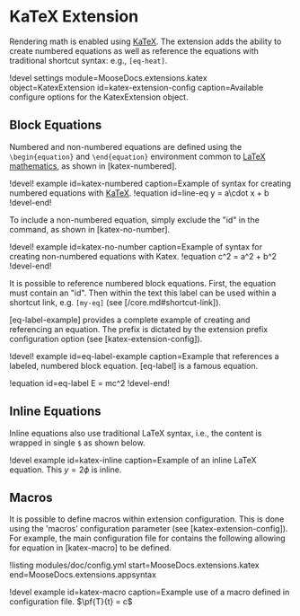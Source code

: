 # KaTeX Extension

Rendering math is enabled using [KaTeX]. The extension adds the ability
to create numbered equations as well as reference the equations with traditional shortcut syntax:
e.g., `[eq-heat]`.

!devel settings module=MooseDocs.extensions.katex
                object=KatexExtension
                id=katex-extension-config
                caption=Available configure options for the KatexExtension object.



## Block Equations

Numbered and non-numbered equations are defined using the `\begin{equation}` and `\end{equation}`
environment common to [LaTeX mathematics](https://en.wikibooks.org/wiki/LaTeX/Mathematics),
as shown in [katex-numbered].

!devel! example id=katex-numbered
                caption=Example of syntax for creating numbered equations with [KaTeX].
!equation id=line-eq
y = a\cdot x + b
!devel-end!

To include a non-numbered equation, simply exclude the "id" in the command, as shown in
[katex-no-number].

!devel! example id=katex-no-number
                caption=Example of syntax for creating non-numbered equations with Katex.
!equation
c^2 = a^2 + b^2
!devel-end!

It is possible to reference numbered block equations. First, the equation must contain an "id".  Then
within the text this label can be used within a shortcut link, e.g. `[my-eq]` (see [/core.md#shortcut-link]).

[eq-label-example] provides a complete example of creating and referencing an equation. The prefix
is dictated by the extension prefix configuration option (see [katex-extension-config]).

!devel! example id=eq-label-example
                caption=Example that references a labeled, numbered block equation.
[eq-label] is a famous equation.

!equation id=eq-label
E = mc^2
!devel-end!

## Inline Equations

Inline equations also use traditional LaTeX syntax, i.e., the content is wrapped in single `$` as
shown below.

!devel example id=katex-inline caption=Example of an inline LaTeX equation.
This $y=2\phi$ is inline.

## Macros

It is possible to define macros within extension configuration. This is done using the
'macros' configuration parameter (see [katex-extension-config]). For example, the main configuration
file for contains the following allowing for equation in [katex-macro] to be defined.

!listing modules/doc/config.yml start=MooseDocs.extensions.katex end=MooseDocs.extensions.appsyntax

!devel example id=katex-macro caption=Example use of a macro defined in configuration file.
$\pf{T}{t} = c$


[KaTeX]: https://khan.github.io/KaTeX
